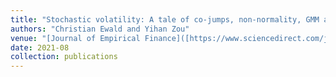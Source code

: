 ```yaml
---
title: "Stochastic volatility: A tale of co-jumps, non-normality, GMM and high frequency data"
authors: "Christian Ewald and Yihan Zou"
venue: "[Journal of Empirical Finance]([https://www.sciencedirect.com/journal/journal-of-empirical-finance](https://www.sciencedirect.com/science/article/pii/S0927539821000657))"
date: 2021-08
collection: publications
---
```

